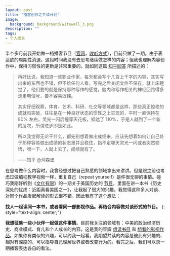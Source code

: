```yaml
---
layout: post
title: "播客创作之共读计划"
image:
  background: background/witewall_3.png
description: ""
tags:
- 个人成长
---
```


半个多月前我开始做一档播客节目（[官网][website]，[收听方式][subscribe]），目前只做了一期。由于表达欲的周期性消退，这段时间我没有去思考继续做怎样的内容；但我也理解内容创作中，保持习惯性的更新是非常重要的。就如同这篇 [知乎回答][zhihu-answer] 所描述的：

> 再好比说，我知道一些职业作家，每天都会写个几百上千字的内容，其实写出来的东西也不错，但不给任何人看，写完之后关闭文件不保存，就上床睡觉了，他们要的就是保持那种写作的感觉，脑内和写作相关的神经回路得多走走电信号，要不容易迟钝。
> 
> 其实仔细观察，体育、艺术、科研、社交等领域都是这样，那些真正惊艳的成就和突破，往往是在一种良好状态的惯性之上实现的，平时一直保持在 80% 左右，灵光一闪后撞穿天花板，抵达了 110%，于是人就到了一个新的层次，所谓进步即是如此。
> 
> 所以我觉得无论干什么，都先别想着做出成绩来，应该先想着如何让自己处于那种容易做出成绩的状态里并且稳住，指不定哪天灵光一闪或者突然顿悟，噌一下，人就上去了，成绩就有了。
> 
> ——知乎 @河森堡

在思考做什么内容时，我曾经想过把自己熟悉的领域拿出来讲讲。但是跟之前也考虑过做编程教学视频一样，重复自己（repeat yourself）是件很无聊的事情。碰巧我刚好听到《[文化有限][we-know-nothing]》的一期关于美国历史的 [节目][episode]，里面在讲一本书《历史深处的忧虑：近距离看美国之一》，让我起了很大的兴趣。我觉得这种多人对谈、对同个作品发起解读的形式很不错。因此我有了这个想法：

**找人一起读同一本书，或者看同一部影视作品。再结合内容做对谈形式的节目。**
{: style="text-align: center;"}

**我想征集一些小伙伴一起做这件事情**。目前我关注的领域有：中美的政治经济历史、商业模式、育儿和个人成长的内容。这是我的豆瓣 [想读书目][books-to-read] 和 [想看的影视作品][movies-to-watch]。如果你有类似的兴趣，可以约我一起看。我期望共读的内容是彼此有兴趣的、相对有深度的、可以指导自己理解世界或者改变行为的。看完之后，我们可以录一期播客表达各自的看法。

[website]: https://podcast.zhiheng.io/
[subscribe]: https://podcast.zhiheng.io/subscribe
[zhihu-answer]: https://www.zhihu.com/question/19942935/answer/1263280923
[we-know-nothing]: https://www.xiaoyuzhoufm.com/podcast/5e4515bd418a84a046e2b11a
[episode]: https://www.xiaoyuzhoufm.com/episode/5f727efd83c34e85dd80d0e0
[books-to-read]: https://book.douban.com/people/onlyice/wish
[movies-to-watch]: https://movie.douban.com/people/onlyice/wish
